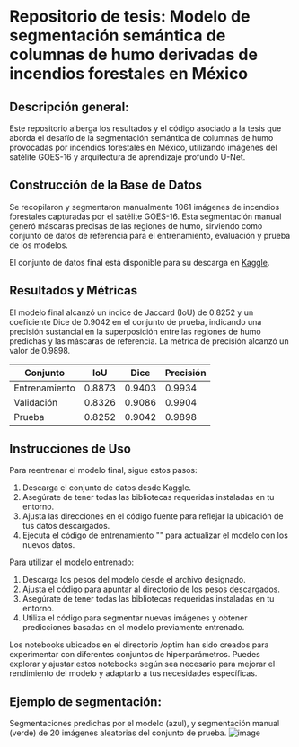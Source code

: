 # Repositorio de tesis: Modelo de segmentación semántica de columnas de humo derivadas de incendios forestales en México

## Descripción general:
Este repositorio alberga los resultados y el código asociado a la tesis que aborda el desafío de la segmentación semántica de columnas de humo provocadas por incendios forestales en México, utilizando imágenes del satélite GOES-16 y arquitectura de aprendizaje profundo U-Net.

## Construcción de la Base de Datos
Se recopilaron y segmentaron manualmente 1061 imágenes de incendios forestales capturadas por el satélite GOES-16. Esta segmentación manual generó máscaras precisas de las regiones de humo, sirviendo como conjunto de datos de referencia para el entrenamiento, evaluación y prueba de los modelos.

El conjunto de datos final está disponible para su descarga en [Kaggle](https://www.kaggle.com/datasets/colvertgomez/goes16-wildfires-smoke-plumes-dataset).

## Resultados y Métricas
El modelo final alcanzó un índice de Jaccard (IoU) de 0.8252 y un coeficiente Dice de 0.9042 en el conjunto de prueba, indicando una precisión sustancial en la superposición entre las regiones de humo predichas y las máscaras de referencia. La métrica de precisión alcanzó un valor de 0.9898.

| **Conjunto**  | **IoU** | **Dice** | **Precisión** |
| ------------- | ------- | -------- | ------------- |
| Entrenamiento | 0.8873  | 0.9403   | 0.9934        |
| Validación    | 0.8326  | 0.9086   | 0.9904        |
| Prueba        | 0.8252  | 0.9042   | 0.9898        |

## Instrucciones de Uso
Para reentrenar el modelo final, sigue estos pasos:
1. Descarga el conjunto de datos desde Kaggle.
2. Asegúrate de tener todas las bibliotecas requeridas instaladas en tu entorno.
3. Ajusta las direcciones en el código fuente para reflejar la ubicación de tus datos descargados.
2. Ejecuta el código de entrenamiento "" para actualizar el modelo con los nuevos datos.

Para utilizar el modelo entrenado:
1. Descarga los pesos del modelo desde el archivo designado.
2. Ajusta el código para apuntar al directorio de los pesos descargados.
3. Asegúrate de tener todas las bibliotecas requeridas instaladas en tu entorno.
4. Utiliza el código para segmentar nuevas imágenes y obtener predicciones basadas en el modelo previamente entrenado.

Los notebooks ubicados en el directorio /optim han sido creados para experimentar con diferentes conjuntos de hiperparámetros. Puedes explorar y ajustar estos notebooks según sea necesario para mejorar el rendimiento del modelo y adaptarlo a tus necesidades específicas.

## Ejemplo de segmentación:
Segmentaciones predichas por el modelo (azul), y segmentación manual (verde) de 20 imágenes aleatorias del conjunto de prueba.
![image](https://github.com/colvertG/unet-goes16-segmentacion-columnas-humo/assets/39036143/2b766700-9a5c-4cc4-8750-0d91c8d158cd)
